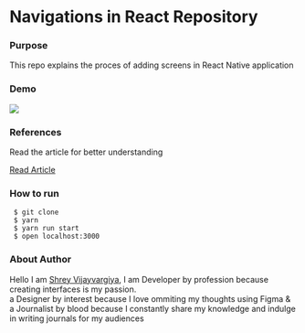 <h1>Navigations in React Repository</h1>

<h3>Purpose</h3>
<p>This repo explains the proces of adding screens in React Native application</p>

<h3>Demo</h3>
<img src="./demo.gif" />

<h3>References</h3>
<p>Read the article for better understanding</p>

<a href="https://shreyvijayvargiya26.medium.com/4-steps-for-navigations-in-react-native-c0e6304a2d09">Read Article</a>

<h3>How to run</h3>
 
 ```
  $ git clone
  $ yarn
  $ yarn run start
  $ open localhost:3000
 ```

<h3>About Author</h3>
<p>Hello I am <a href="https://shreyvijayvargiya26.medium.com/">Shrey Vijayvargiya</a>, I am Developer by profession because creating interfaces is my passion. 
  <br /> a Designer by interest because I love ommiting my thoughts using Figma & <br />a Journalist by blood because I constantly share my knowledge and indulge in writing journals for my audiences</p>
